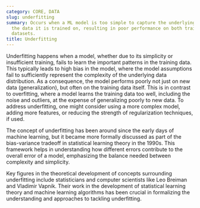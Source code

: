 ```yaml
---
category: CORE, DATA
slug: underfitting
summary: Occurs when a ML model is too simple to capture the underlying pattern of
  the data it is trained on, resulting in poor performance on both training and testing
  datasets.
title: Underfitting
---
```


Underfitting happens when a model, whether due to its simplicity or insufficient training, fails to learn the important patterns in the training data. This typically leads to high bias in the model, where the model assumptions fail to sufficiently represent the complexity of the underlying data distribution. As a consequence, the model performs poorly not just on new data (generalization), but often on the training data itself. This is in contrast to overfitting, where a model learns the training data too well, including the noise and outliers, at the expense of generalizing poorly to new data. To address underfitting, one might consider using a more complex model, adding more features, or reducing the strength of regularization techniques, if used.

The concept of underfitting has been around since the early days of machine learning, but it became more formally discussed as part of the bias-variance tradeoff in statistical learning theory in the 1990s. This framework helps in understanding how different errors contribute to the overall error of a model, emphasizing the balance needed between complexity and simplicity.

Key figures in the theoretical development of concepts surrounding underfitting include statisticians and computer scientists like Leo Breiman and Vladimir Vapnik. Their work in the development of statistical learning theory and machine learning algorithms has been crucial in formalizing the understanding and approaches to tackling underfitting.